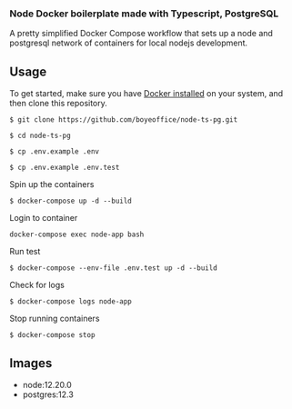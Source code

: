 ### Node Docker boilerplate made with Typescript, PostgreSQL

A pretty simplified Docker Compose workflow that sets up a node and postgresql network of containers for local nodejs development.

## Usage

To get started, make sure you have  [Docker installed](https://docs.docker.com/docker-for-mac/install/) on your system, and then clone this repository.

`$ git clone https://github.com/boyeoffice/node-ts-pg.git`

`$ cd node-ts-pg`

`$ cp .env.example .env`

`$ cp .env.example .env.test`

Spin up the containers

`$ docker-compose up -d --build`

Login to container

`docker-compose exec node-app bash`

Run test

`$ docker-compose --env-file .env.test up -d --build`

Check for logs

`$ docker-compose logs node-app`

Stop running containers

`$ docker-compose stop`

## Images


* node:12.20.0
* postgres:12.3